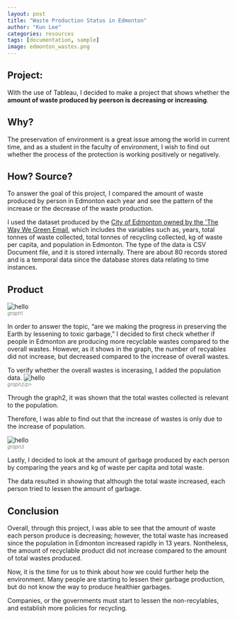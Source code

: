 ```yaml
---
layout: post
title: "Waste Production Status in Edmonton"
author: "Kun Lee"
categories: resources
tags: [documentation, sample]
image: edmonton_wastes.png
---
```


## Project:

With the use of Tableau, I decided to make a project that shows whether the **amount of waste produced by peerson is decreasing or increasing**.

## Why?

The preservation of environment is a great issue among the world in current time, and as a student in the faculty of environment, I wish to find out whether the process of the protection is working positively or negatively.

## How? Source?

To answer the goal of this project, I compared the amount of waste produced by person in Edmonton each year and see the pattern of the increase or the decrease of the waste production.

I used the dataset produced by the [City of Edmonton owned by the 'The Way We Green Email](https://dashboard.edmonton.ca/Environmental-Services/Waste-Produced-per-Person/wj9w-kkrb), which includes the variables such as, years, total tonnes of waste collected, total tonnes of recycling collected, kg of waste per capita, and population in Edmonton. The type of the data is CSV Document file, and it is stored internally. There are about 80 records stored and is a temporal data since the database stores data relating to time instances.

## Product

![hello](https://kun-w-lee.github.io/blog//assets/img/waste_graph1.png)

<p style="font-size: 11px;
    font-style: italic;
    margin-top: -14px;
    color: grey;">graph1</p>

In order to answer the topic, “are we making the progress in preserving the Earth by lessening to toxic garbage,” I decided to first check whether if people in Edmonton are producing more recyclable wastes compared to the overall wastes. However, as it shows in the graph, the number of recyables did not increase, but decreased compared to the increase of overall wastes.

To verify whether the overall wastes is incerasing, I added the population data.
![hello](https://kun-w-lee.github.io/blog//assets/img/waste_graph2.png)

<p style="font-size: 11px;
    font-style: italic;
    margin-top: -14px;
    color: grey;">graph2/p>

Through the graph2, it was shown that the total wastes collected is relevant to the population.

Therefore, I was able to find out that the increase of wastes is only due to the increase of population.

![hello](https://kun-w-lee.github.io/blog//assets/img/waste_graph3.png)

<p style="font-size: 11px;
    font-style: italic;
    margin-top: -14px;
    color: grey;">graph3</p>

Lastly, I decided to look at the amount of garbage produced by each person by comparing the years and kg of waste per capita and total waste.

The data resulted in showing that although the total waste increased, each person tried to lessen the amount of garbage.

## Conclusion

Overall, through this project, I was able to see that the amount of waste each person produce is decreasing; however, the total waste has increased since the population in Edmonton increased rapidly in 13 years. Nontheless, the amount of recyclable product did not increase compared to the amount of total wastes produced.

Now, it is the time for us to think about how we could further help the environment. Many people are starting to lessen their garbage production, but do not know the way to produce healthier garbages.

Companies, or the governments must start to lessen the non-recylables, and establish more policies for recycling.

